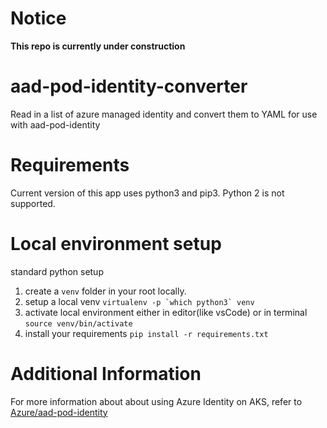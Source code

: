 # Notice
**This repo is currently under construction**

# aad-pod-identity-converter
Read in a list of azure managed identity and convert them to YAML for use with aad-pod-identity

# Requirements
Current version of this app uses python3 and pip3. Python 2 is not supported.

# Local environment setup
standard python setup
1. create a ```venv``` folder in your root locally.
2. setup a local venv ```virtualenv -p `which python3` venv```
3. activate local environment either in editor(like vsCode) or in terminal ```source venv/bin/activate```
4. install your requirements ```pip install -r requirements.txt```

# Additional Information
For more information about about using Azure Identity on AKS, refer to [Azure/aad-pod-identity](https://github.com/Azure/aad-pod-identity)